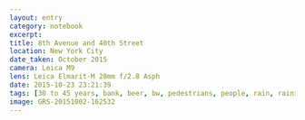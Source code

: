 ```yaml
--- 
layout: entry
category: notebook
excerpt:
title: 8th Avenue and 40th Street
location: New York City
date_taken: October 2015
camera: Leica M9
lens: Leica Elmarit-M 28mm f/2.8 Asph
date: 2015-10-23 23:21:39
tags: [30 to 45 years, bank, beer, bw, pedestrians, people, rain, raining, street, umbrella, woman]
image: GRS-20151002-162532
---
```


